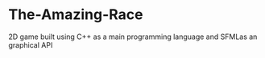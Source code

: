 # The-Amazing-Race
2D game built using C++ as a main programming language and SFMLas an graphical API 

